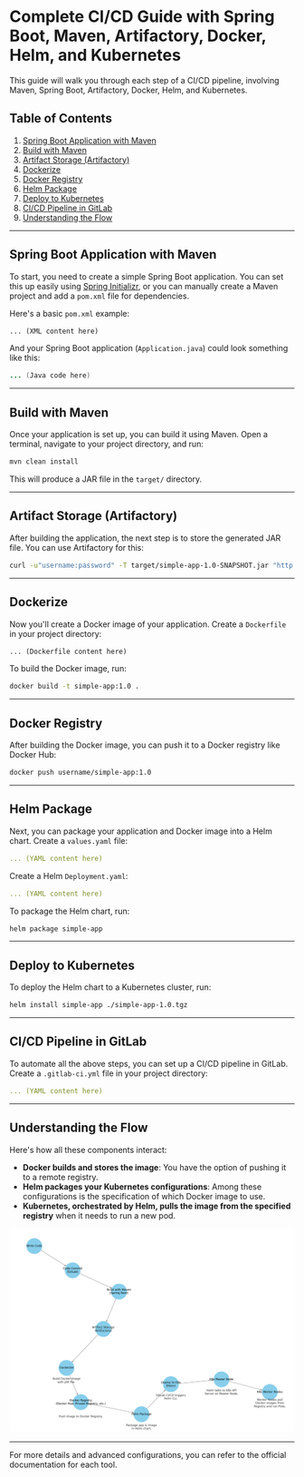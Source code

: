# Complete CI/CD Guide with Spring Boot, Maven, Artifactory, Docker, Helm, and Kubernetes

This guide will walk you through each step of a CI/CD pipeline, involving Maven, Spring Boot, Artifactory, Docker, Helm, and Kubernetes.

## Table of Contents
1. [Spring Boot Application with Maven](#spring-boot-application-with-maven)
2. [Build with Maven](#build-with-maven)
3. [Artifact Storage (Artifactory)](#artifact-storage-artifactory)
4. [Dockerize](#dockerize)
5. [Docker Registry](#docker-registry)
6. [Helm Package](#helm-package)
7. [Deploy to Kubernetes](#deploy-to-kubernetes)
8. [CI/CD Pipeline in GitLab](#cicd-pipeline-in-gitlab)
9. [Understanding the Flow](#understanding-the-flow)

---

## Spring Boot Application with Maven

To start, you need to create a simple Spring Boot application. You can set this up easily using [Spring Initializr](https://start.spring.io/), or you can manually create a Maven project and add a `pom.xml` file for dependencies.

Here's a basic `pom.xml` example:

```xml
... (XML content here)
```

And your Spring Boot application (`Application.java`) could look something like this:

```java
... (Java code here)
```

---

## Build with Maven

Once your application is set up, you can build it using Maven. Open a terminal, navigate to your project directory, and run:

```bash
mvn clean install
```

This will produce a JAR file in the `target/` directory.

---

## Artifact Storage (Artifactory)

After building the application, the next step is to store the generated JAR file. You can use Artifactory for this:

```bash
curl -u"username:password" -T target/simple-app-1.0-SNAPSHOT.jar "http://your-artifactory-instance.com/artifactory/libs-release-local/com/example/simple-app/1.0-SNAPSHOT/simple-app-1.0-SNAPSHOT.jar"
```

---

## Dockerize

Now you'll create a Docker image of your application. Create a `Dockerfile` in your project directory:

```Dockerfile
... (Dockerfile content here)
```

To build the Docker image, run:

```bash
docker build -t simple-app:1.0 .
```

---

## Docker Registry

After building the Docker image, you can push it to a Docker registry like Docker Hub:

```bash
docker push username/simple-app:1.0
```

---

## Helm Package

Next, you can package your application and Docker image into a Helm chart. Create a `values.yaml` file:

```yaml
... (YAML content here)
```

Create a Helm `Deployment.yaml`:

```yaml
... (YAML content here)
```

To package the Helm chart, run:

```bash
helm package simple-app
```

---

## Deploy to Kubernetes

To deploy the Helm chart to a Kubernetes cluster, run:

```bash
helm install simple-app ./simple-app-1.0.tgz
```

---

## CI/CD Pipeline in GitLab

To automate all the above steps, you can set up a CI/CD pipeline in GitLab. Create a `.gitlab-ci.yml` file in your project directory:

```yaml
... (YAML content here)
```

---

## Understanding the Flow

Here's how all these components interact:

- **Docker builds and stores the image**: You have the option of pushing it to a remote registry.
- **Helm packages your Kubernetes configurations**: Among these configurations is the specification of which Docker image to use.
- **Kubernetes, orchestrated by Helm, pulls the image from the specified registry** when it needs to run a new pod.

![Complete CI/CD Flow](docs/Complete_CI_CD_Flow_with_Code_Maven_Artifactory_Docker_Helm_Kubernetes.png)

---

For more details and advanced configurations, you can refer to the official documentation for each tool.

